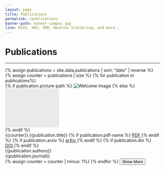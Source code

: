 ```yaml
---
layout: page
title: Publications
permalink: /publications
banner-path: banner-campus.jpg
line: RIXS, XAS, XRD, Neutron Scattering, and more...
---
```



<div class="medium-divider"></div>
<div class="medium-divider">
<h1 id="publication-popup"> Publications </h1>
</div>
<hr>
<div class="medium-divider"></div>

<div class="publication-container"> 
  <div class="publications">
    {% assign publications = site.data.publications | sort: "date" | reverse %}
    {% assign counter = publications | size %}
    {% for publication in publications%}
    <div class="publication">
        <div class="publication-picture">
        {% if publication.picture-path %}
            <img src="assets/publications_pictures/{{publication.picture-path}}" alt="Welcome Image">
        {% else %}
            <div style="width: 176px; height: 127px; background-color:#eaeaea;"> </div>
        {% endif %}
        </div>
        <div class="publication-info">
            <div class="title">
              {{counter}}.{{publication.title}}
              {% if publication.pdf-name %}
                <a class = "publication-button" href="assets/pdfs/{{publication.pdf-name}}" target="_blank" rel="noopener noreferrer"> 
                PDF
                </a>
              {% endif %}
              {% if publication.arxiv %}
                <a class = "publication-button" href="{{publication.arxiv}}" target="_blank" rel="noopener noreferrer"> 
                arXiv
                </a>
              {% endif %}
              {% if publication.doi %}
                <a class = "publication-button" href="{{publication.doi}}" target="_blank" rel="noopener noreferrer"> 
                DOI
                </a>
              {% endif %}
            </div>
            <div class="authors">
                {{publication.authors}}
            </div>
            <div class="journal">{{publication.journal}}</div>
        </div>
    </div>
    {% assign counter = counter | minus: 1%}
    {% endfor %}
    <button id="show-more">Show More</button>
  </div>
</div>



<script>
  // Get all the publications and the 'Show More' button
  const publications = document.querySelectorAll('.publication');
  const showMoreBtn = document.getElementById('show-more');
  let currentMax = 15;

  // Function to initially hide all publications except the first 10
  const initialHide = () => {
    publications.forEach((pub, index) => {
      if (index >= 10) {
        pub.style.display = 'none';
      }
    });
  };

  // Call the function to hide publications on initial load
  initialHide();

  // Function to show more publications
  const showMore = () => {
    let newMax = currentMax + 10;
    publications.forEach((pub, index) => {
      if (index < newMax && index >= currentMax) {
        pub.style.display = 'flex';
      }
    });
    currentMax = newMax;

    // Hide the 'Show More' button if all publications are visible
    if (currentMax >= publications.length) {
      showMoreBtn.style.display = 'none';
    }
  };

  // Event listener for the 'Show More' button
  showMoreBtn.addEventListener('click', showMore);
</script>
